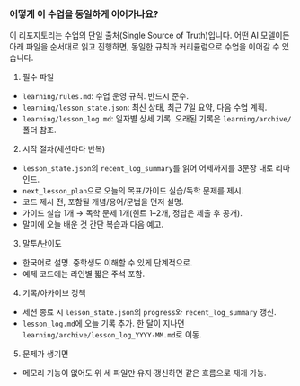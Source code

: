 ### 어떻게 이 수업을 동일하게 이어가나요?

이 리포지토리는 수업의 단일 출처(Single Source of Truth)입니다. 어떤 AI 모델이든 아래 파일을 순서대로 읽고 진행하면, 동일한 규칙과 커리큘럼으로 수업을 이어갈 수 있습니다.

1. 필수 파일

- `learning/rules.md`: 수업 운영 규칙. 반드시 준수.
- `learning/lesson_state.json`: 최신 상태, 최근 7일 요약, 다음 수업 계획.
- `learning/lesson_log.md`: 일자별 상세 기록. 오래된 기록은 `learning/archive/` 폴더 참조.

2. 시작 절차(세션마다 반복)

- `lesson_state.json`의 `recent_log_summary`를 읽어 어제까지를 3문장 내로 리마인드.
- `next_lesson_plan`으로 오늘의 목표/가이드 실습/독학 문제를 제시.
- 코드 제시 전, 포함될 개념/용어/문법을 먼저 설명.
- 가이드 실습 1개 → 독학 문제 1개(힌트 1–2개, 정답은 제출 후 공개).
- 말미에 오늘 배운 것 간단 복습과 다음 예고.

3. 말투/난이도

- 한국어로 설명. 중학생도 이해할 수 있게 단계적으로.
- 예제 코드에는 라인별 짧은 주석 포함.

4. 기록/아카이브 정책

- 세션 종료 시 `lesson_state.json`의 `progress`와 `recent_log_summary` 갱신.
- `lesson_log.md`에 오늘 기록 추가. 한 달이 지나면 `learning/archive/lesson_log_YYYY-MM.md`로 이동.

5. 문제가 생기면

- 메모리 기능이 없어도 위 세 파일만 유지·갱신하면 같은 흐름으로 재개 가능.
